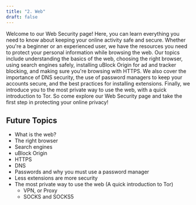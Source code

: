 ```yaml
---
title: "2. Web"
draft: false
---
```


Welcome to our Web Security page! Here, you can learn everything you need to know about keeping your online activity safe and secure. Whether you're a beginner or an experienced user, we have the resources you need to protect your personal information while browsing the web. Our topics include understanding the basics of the web, choosing the right browser, using search engines safely, installing uBlock Origin for ad and tracker blocking, and making sure you're browsing with HTTPS. We also cover the importance of DNS security, the use of password managers to keep your accounts secure, and the best practices for installing extensions. Finally, we introduce you to the most private way to use the web, with a quick introduction to Tor. So come explore our Web Security page and take the first step in protecting your online privacy!

## Future Topics

- What is the web?
- The right browser
- Search engines
- uBlock Origin
- HTTPS
- DNS
- Passwords and why you must use a password manager
- Less extensions are more security
- The most private way to use the web (A quick introduction to Tor)
  - VPN, or Proxy
  - SOCKS and SOCKS5
